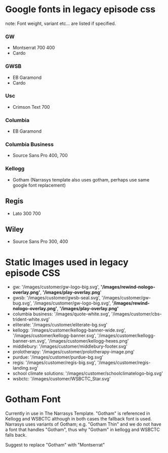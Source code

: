 # Google fonts in legacy episode css
note: Font weight, variant etc... are listed if specified.
### GW
- Montserrat 700 400
- Cardo

### GWSB 
- EB Garamond
- Cardo

### Usc
- Crimson Text 700

### Columbia
- EB Garamond

### Columbia Business
- Source Sans Pro 400, 700

### Kellogg
- Gotham (Narrasys template also uses gotham, perhaps use same google font replacement)

## Regis
- Lato 300 700

## Wiley
- Source Sans Pro 300, 400

# Static Images used in legacy episode CSS

- gw: '/images/customer/gw-logo-big.svg', **'/images/rewind-nologo-overlay.png'**, **'/images/play-overlay.png**'
- gwsb: '/images/customer/gwsb-seal.svg', '/images/customer/gw-bug.svg', '/images/customer/gw-logo-big.svg', **'/images/rewind-nologo-overlay.png'**, **'/images/play-overlay.png'** 
- columbia business: '/images/quote-white.svg', '/images/customer/cbs-trident-white.svg'
- eliterate: '/images/customer/eliterate-bg.svg'
- kellogg: '/images/customer/kellogg-banner-wide.svg', '/images/customer/kellogg-banner.svg', '/images/customer/kellogg-banner-sm.svg', '/images/customer/kellogg-hexes.png'
- middlebury: '/images/customer/middlebury-footer.svg'
- prolotherapy: '/images/customer/prolotherapy-image.png'
- purdue: '/images/customer/purdue-bg.svg'
- regis: '/images/customer/regis-big.svg', '/images/customer/regis-landing.svg'
- school climate solutions: '/images/customer/schoolclimatelogo-big.svg'
- wsbctc: '/images/customer/WSBCTC_Star.svg'


# Gotham Font
Currently in use in The Narrasys Template. "Gotham" is referenced in Kellogg and WSBCTC although in both cases the 
fallback font is used. Narrasys uses variants of Gotham; e.g. "Gotham Thin" and we do not have a font that handles "Gotham",
thus why "Gotham" in kellogg and WSBCTC falls back.

Suggest to replace "Gotham" with "Montserrat"

